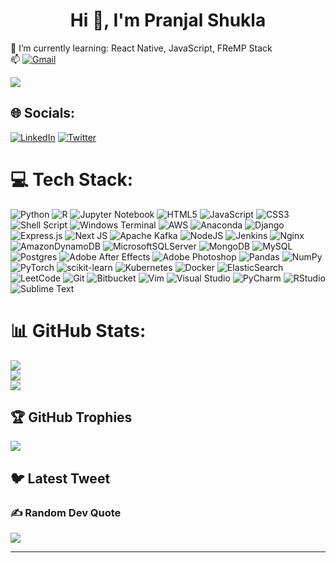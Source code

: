 <h1 align="center">Hi 👋, I'm Pranjal Shukla</h1>

🌱 I’m currently learning: React Native, JavaScript, FReMP Stack<br>📫 [![Gmail](https://img.shields.io/badge/Gmail-d14836.svg?logo=gmail&logoColor=white)](mailto:pranjal779@gmail.com)
<br>

![](https://komarev.com/ghpvc/?username=pranjal779)

## 🌐 Socials:
[![LinkedIn](https://img.shields.io/badge/LinkedIn-%230077B5.svg?logo=linkedin&logoColor=white)](https://www.linkedin.com/in/pranjaldev/) [![Twitter](https://img.shields.io/badge/Twitter-%231DA1F2.svg?logo=Twitter&logoColor=white)](https://twitter.com/pran_jello)

# 💻 Tech Stack:
![Python](https://img.shields.io/badge/python-3670A0?style=plastic&logo=python&logoColor=ffdd54) ![R](https://img.shields.io/badge/r-%23276DC3.svg?style=plastic&logo=r&logoColor=white) ![Jupyter Notebook](https://img.shields.io/badge/jupyter-%23FA0F00.svg?style=plastic&logo=jupyter&logoColor=white) ![HTML5](https://img.shields.io/badge/html5-%23E34F26.svg?style=plastic&logo=html5&logoColor=white) ![JavaScript](https://img.shields.io/badge/javascript-%23323330.svg?style=plastic&logo=javascript&logoColor=%23F7DF1E) ![CSS3](https://img.shields.io/badge/css3-%231572B6.svg?style=plastic&logo=css3&logoColor=white) ![Shell Script](https://img.shields.io/badge/shell_script-%23121011.svg?style=plastic&logo=gnu-bash&logoColor=white) ![Windows Terminal](https://img.shields.io/badge/Windows%20Terminal-%234D4D4D.svg?style=plastic&logo=windows-terminal&logoColor=white) ![AWS](https://img.shields.io/badge/AWS-%23FF9900.svg?style=plastic&logo=amazon-aws&logoColor=white) ![Anaconda](https://img.shields.io/badge/Anaconda-%2344A833.svg?style=plastic&logo=anaconda&logoColor=white) ![Django](https://img.shields.io/badge/django-%23092E20.svg?style=plastic&logo=django&logoColor=white) ![Express.js](https://img.shields.io/badge/express.js-%23404d59.svg?style=plastic&logo=express&logoColor=%2361DAFB) ![Next JS](https://img.shields.io/badge/Next-black?style=plastic&logo=next.js&logoColor=white) ![Apache Kafka](https://img.shields.io/badge/Apache%20Kafka-000?style=plastic&logo=apachekafka) ![NodeJS](https://img.shields.io/badge/node.js-6DA55F?style=plastic&logo=node.js&logoColor=white) ![Jenkins](https://img.shields.io/badge/jenkins-%232C5263.svg?style=plastic&logo=jenkins&logoColor=white) ![Nginx](https://img.shields.io/badge/nginx-%23009639.svg?style=plastic&logo=nginx&logoColor=white) ![AmazonDynamoDB](https://img.shields.io/badge/Amazon%20DynamoDB-4053D6?style=plastic&logo=Amazon%20DynamoDB&logoColor=white) ![MicrosoftSQLServer](https://img.shields.io/badge/Microsoft%20SQL%20Sever-CC2927?style=plastic&logo=microsoft%20sql%20server&logoColor=white) ![MongoDB](https://img.shields.io/badge/MongoDB-%234ea94b.svg?style=plastic&logo=mongodb&logoColor=white) ![MySQL](https://img.shields.io/badge/mysql-%2300f.svg?style=plastic&logo=mysql&logoColor=white) ![Postgres](https://img.shields.io/badge/postgres-%23316192.svg?style=plastic&logo=postgresql&logoColor=white) ![Adobe After Effects](https://img.shields.io/badge/Adobe%20After%20Effects-9999FF.svg?style=plastic&logo=Adobe%20After%20Effects&logoColor=white) ![Adobe Photoshop](https://img.shields.io/badge/adobephotoshop-%2331A8FF.svg?style=plastic&logo=adobephotoshop&logoColor=white) ![Pandas](https://img.shields.io/badge/pandas-%23150458.svg?style=plastic&logo=pandas&logoColor=white) ![NumPy](https://img.shields.io/badge/numpy-%23013243.svg?style=plastic&logo=numpy&logoColor=white) ![PyTorch](https://img.shields.io/badge/PyTorch-%23EE4C2C.svg?style=plastic&logo=PyTorch&logoColor=white) ![scikit-learn](https://img.shields.io/badge/scikit--learn-%23F7931E.svg?style=plastic&logo=scikit-learn&logoColor=white) ![Kubernetes](https://img.shields.io/badge/kubernetes-%23326ce5.svg?style=plastic&logo=kubernetes&logoColor=white) ![Docker](https://img.shields.io/badge/docker-%230db7ed.svg?style=plastic&logo=docker&logoColor=white) ![ElasticSearch](https://img.shields.io/badge/-ElasticSearch-005571?style=plastic&logo=elasticsearch) ![LeetCode](https://img.shields.io/badge/LeetCode-000000?style=plastic&logo=LeetCode&logoColor=#d16c06) ![Git](https://img.shields.io/badge/git-%23F05033.svg?style=plastic&logo=git&logoColor=white) ![Bitbucket](https://img.shields.io/badge/bitbucket-%230047B3.svg?style=plastic&logo=bitbucket&logoColor=white) ![Vim](https://img.shields.io/badge/VIM-%2311AB00.svg?style=plastic&logo=vim&logoColor=white) ![Visual Studio](https://img.shields.io/badge/Visual%20Studio-5C2D91.svg?style=plastic&logo=visual-studio&logoColor=white) ![PyCharm](https://img.shields.io/badge/pycharm-143?style=plastic&logo=pycharm&logoColor=black&color=black&labelColor=green) ![RStudio](https://img.shields.io/badge/RStudio-4285F4?style=plastic&logo=rstudio&logoColor=white) ![Sublime Text](https://img.shields.io/badge/sublime_text-%23575757.svg?style=plastic&logo=sublime-text&logoColor=important)
# 📊 GitHub Stats:
![](https://github-readme-stats.vercel.app/api?username=pranjal779&theme=dark&hide_border=false&include_all_commits=true&count_private=true)<br/>
![](https://github-readme-streak-stats.herokuapp.com/?user=pranjal779&theme=dark&hide_border=false)<br/>
![](https://github-readme-stats.vercel.app/api/top-langs/?username=pranjal779&theme=dark&hide_border=false&include_all_commits=true&count_private=true&layout=compact)

## 🏆 GitHub Trophies
![](https://github-profile-trophy.vercel.app/?username=pranjal779&theme=monokai&no-frame=false&no-bg=false&margin-w=4)

## 🐦 Latest Tweet


### ✍️ Random Dev Quote
![](https://quotes-github-readme.vercel.app/api?type=horizontal&theme=radical)


---


